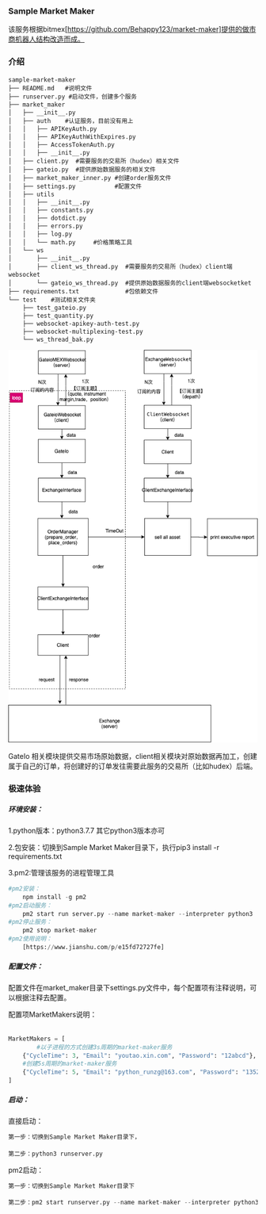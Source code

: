 ###  Sample Market Maker

该服务根据bitmex[https://github.com/Behappy123/market-maker]提供的做市商机器人结构改造而成。

### 介绍

```
sample-market-maker
├── README.md   #说明文件
├── runserver.py #启动文件，创建多个服务
├── market_maker 
│   ├── __init__.py
│   ├── auth    #认证服务，目前没有用上
│   │   ├── APIKeyAuth.py
│   │   ├── APIKeyAuthWithExpires.py
│   │   ├── AccessTokenAuth.py
│   │   ├── __init__.py
│   ├── client.py  #需要服务的交易所（hudex）相关文件
│   ├── gateio.py  #提供原始数据服务的相关文件
│   ├── market_maker_inner.py #创建order服务文件
│   ├── settings.py           #配置文件
│   ├── utils
│   │   ├── __init__.py
│   │   ├── constants.py      
│   │   ├── dotdict.py
│   │   ├── errors.py
│   │   ├── log.py
│   │   └── math.py     #价格策略工具
│   └── ws
│       ├── __init__.py
│       ├── client_ws_thread.py  #需要服务的交易所（hudex）client端websocket
│       └── gateio_ws_thread.py  #提供原始数据服务的client端websocketket
├── requirements.txt             #包依赖文件
└── test    #测试相关文件夹
    ├── test_gateio.py          
    ├── test_quantity.py
    ├── websocket-apikey-auth-test.py
    ├── websocket-multiplexing-test.py
    └── ws_thread_bak.py
```

![MM流程图](./MM流程图.png)



GateIo 相关模块提供交易市场原始数据，client相关模块对原始数据再加工，创建属于自己的订单，将创建好的订单发往需要此服务的交易所（比如hudex）后端。

### 极速体验

##### 环境安装：

1.python版本：python3.7.7    其它python3版本亦可

2.包安装：切换到Sample Market Maker目录下，执行pip3 install -r requirements.txt

3.pm2:管理该服务的进程管理工具

```python
#pm2安装：
	npm install -g pm2
#pm2启动服务：
	pm2 start run server.py --name market-maker --interpreter python3
#pm2停止服务：
	pm2 stop market-maker
#pm2使用说明：
	[https://www.jianshu.com/p/e15fd72727fe]
```

##### 配置文件：

配置文件在market_maker目录下settings.py文件中，每个配置项有注释说明，可以根据注释去配置。

配置项MarketMakers说明：

```python

MarketMakers = [
		#以子进程的方式创建3s周期的market-maker服务
    {"CycleTime": 3, "Email": "youtao.xin.com", "Password": "12abcd"},
  	#创建5s周期的market-maker服务
    {"CycleTime": 5, "Email": "python_runzg@163.com", "Password": "1352zr"},
]

```



##### 启动：

直接启动：

```python
第一步：切换到Sample Market Maker目录下，

第二步：python3 runserver.py
```

pm2启动：

```python
第一步：切换到Sample Market Maker目录下

第二步：pm2 start runserver.py --name market-maker --interpreter python3

```



 















